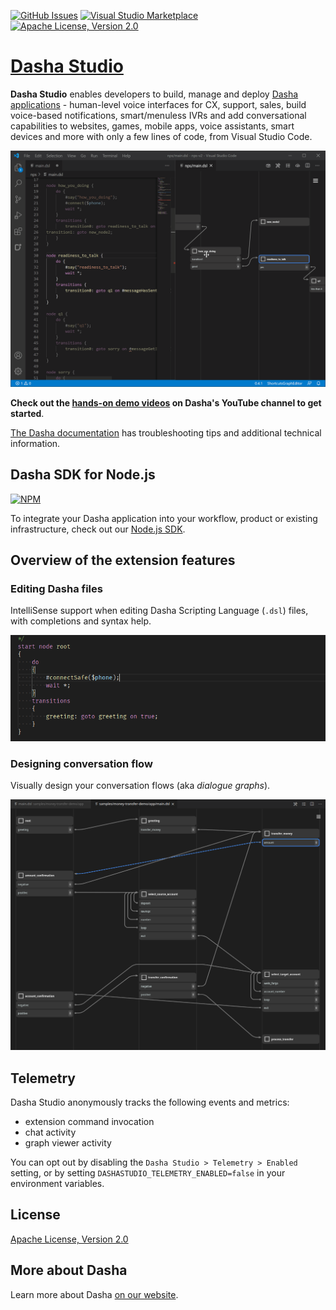 [![GitHub Issues](https://flat.badgen.net/github/stars/dasha-ai/dasha-studio?icon=github)](https://github.com/dasha-ai/dasha-studio)
[![Visual Studio Marketplace](https://flat.badgen.net/vs-marketplace/i/dasha-ai.dashastudio?icon=visualstudio)](https://marketplace.visualstudio.com/items?itemName=dasha-ai.dashastudio)
[![Apache License, Version 2.0](https://flat.badgen.net/badge/license/Apache-2.0/blue)](https://marketplace.visualstudio.com/items/dasha-ai.dashastudio/license)

# [Dasha Studio](https://marketplace.visualstudio.com/items?itemName=dasha-ai.dashastudio)

**Dasha Studio** enables developers to build, manage and deploy [Dasha applications](https://dasha.ai/en-us/developers) - human-level voice interfaces for CX, support, sales, build voice-based notifications, smart/menuless IVRs and add conversational capabilities to websites, games, mobile apps, voice assistants, smart devices and more with only a few lines of code, from Visual Studio Code.

![Dasha Studio overview](images/overview.gif)

**Check out the [hands-on demo videos](https://www.youtube.com/channel/UC7KBm_ImcvvDUgvST0-9Vhg/videos) on Dasha's YouTube channel to get started**.

[The Dasha documentation](https://dasha.ai/docs/en-us) has troubleshooting tips and additional technical information.

## Dasha SDK for Node.js

[![NPM](https://flat.badgen.net/npm/v/@dasha.ai/platform-sdk?icon=npm)](https://npmjs.org/package/@dasha.ai/platform-sdk)

To integrate your Dasha application into your workflow, product or existing infrastructure, check out our [Node.js SDK](https://npmjs.org/package/@dasha.ai/platform-sdk).

## Overview of the extension features

### Editing Dasha files

IntelliSense support when editing Dasha Scripting Language (`.dsl`) files, with completions and syntax help.

![IntelliSense for Dasha files](images/completion.gif)

### Designing conversation flow

Visually design your conversation flows (aka _dialogue graphs_).

![Designing a conversation flow](images/graph.png)

## Telemetry

Dasha Studio anonymously tracks the following events and metrics:

- extension command invocation
- chat activity
- graph viewer activity

You can opt out by disabling the `Dasha Studio > Telemetry > Enabled` setting, or by setting `DASHASTUDIO_TELEMETRY_ENABLED=false` in your environment variables.

## License

[Apache License, Version 2.0](https://marketplace.visualstudio.com/items/dasha-ai.dashastudio/license)

## More about Dasha

Learn more about Dasha [on our website](https://dasha.ai/en-us).
